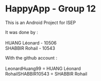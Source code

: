 # HappyApp - Group 12

This is an Android Project for ISEP 

It was done by :<br/>
<br/>HUANG Léonard - 10506
<br/>SHABBIR Rohail - 10543

With the github account : <br/>
<br/>LeonardHuang99 = HUANG Léonard
<br/>RohailSHABBIR10543 = SHABBIR Rohail 

